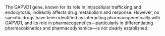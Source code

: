The GAPVD1 gene, known for its role in intracellular trafficking and endocytosis, indirectly affects drug metabolism and response. However, no specific drugs have been identified as interacting pharmacogenetically with GAPVD1, and its role in pharmacogenetics—particularly in differentiating pharmacokinetics and pharmacodynamics—is not clearly established.